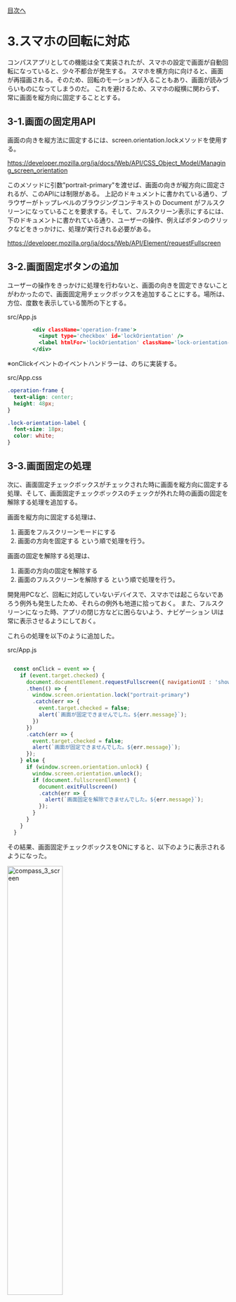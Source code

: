 [目次へ](https://github.com/fresh-egg-company/compass/blob/main/README.md)

# 3.スマホの回転に対応

コンパスアプリとしての機能は全て実装されたが、スマホの設定で画面が自動回転になっていると、少々不都合が発生する。
スマホを横方向に向けると、画面が再描画される。そのため、回転のモーションが入ることもあり、画面が読みづらいものになってしまうのだ。
これを避けるため、スマホの縦横に関わらず、常に画面を縦方向に固定することとする。

## 3-1.画面の固定用API

画面の向きを縦方法に固定するには、screen.orientation.lockメソッドを使用する。

https://developer.mozilla.org/ja/docs/Web/API/CSS_Object_Model/Managing_screen_orientation

このメソッドに引数"portrait-primary"を渡せば、画面の向きが縦方向に固定されるが、このAPIには制限がある。
上記のドキュメントに書かれている通り、ブラウザーがトップレベルのブラウジングコンテキストの Document がフルスクリーンになっていることを要求する。そして、フルスクリーン表示にするには、下のドキュメントに書かれている通り、ユーザーの操作、例えばボタンのクリックなどをきっかけに、処理が実行される必要がある。

https://developer.mozilla.org/ja/docs/Web/API/Element/requestFullscreen

## 3-2.画面固定ボタンの追加

ユーザーの操作をきっかけに処理を行わないと、画面の向きを固定できないことがわかったので、画面固定用チェックボックスを追加することにする。場所は、方位、度数を表示している箇所の下とする。

src/App.js

```htm
        <div className='operation-frame'>
          <input type='checkbox' id='lockOrientation' />
          <label htmlFor='lockOrientation' className='lock-orientation-label' onClick={onClick}>画面固定</label>
        </div>
```

※onClickイベントのイベントハンドラーは、のちに実装する。

src/App.css

```css
.operation-frame {
  text-align: center;
  height: 48px;
}

.lock-orientation-label {
  font-size: 18px;
  color: white;
}
```

## 3-3.画面固定の処理

次に、画面固定チェックボックスがチェックされた時に画面を縦方向に固定する処理、そして、画面固定チェックボックスのチェックが外れた時の画面の固定を解除する処理を追加する。

画面を縦方向に固定する処理は、
1. 画面をフルスクリーンモードにする
2. 画面の方向を固定する
という順で処理を行う。

画面の固定を解除する処理は、
1. 画面の方向の固定を解除する
2. 画面のフルスクリーンを解除する
という順で処理を行う。

開発用PCなど、回転に対応していないデバイスで、スマホでは起こらないであろう例外も発生したため、それらの例外も地道に拾っておく。
また、フルスクリーンになった時、アプリの閉じ方などに困らないよう、ナビゲーション UIは常に表示させるようにしておく。

これらの処理を以下のように追加した。

src/App.js
```javascript

  const onClick = event => {
    if (event.target.checked) {
      document.documentElement.requestFullscreen({ navigationUI : 'show'})
      .then(() => {
        window.screen.orientation.lock("portrait-primary")
        .catch(err => {
          event.target.checked = false;
          alert(`画面が固定できませんでした。${err.message}`);
        })
      })
      .catch(err => {
        event.target.checked = false;
        alert(`画面が固定できませんでした。${err.message}`);
      });
    } else {
      if (window.screen.orientation.unlock) {
        window.screen.orientation.unlock();
        if (document.fullscreenElement) {
          document.exitFullscreen()
          .catch(err => {
            alert(`画面固定を解除できませんでした。${err.message}`);
          });
        }
      }
    }
  }
```

その結果、画面固定チェックボックスをONにすると、以下のように表示されるようになった。

<img src="https://github.com/fresh-egg-company/compass/blob/main/doc/images/compass_3_screen.jpg" width="50%" alt="compass_3_screen">


# 4.仕上げ

スマホ用コンパスアプリの仕上げを行う。

## 4-1.ホーム画面のアイコン

このコンパスアプリをホーム画面に追加する際のアイコンを設定する。アイコンは、以下のサイトの物を使わせていただいた。

方位磁針のアイコン素材2 | アイコン素材ダウンロードサイト「icooon-mono」 
https://icooon-mono.com/10980-方位磁針のアイコン素材2/

public/favicon.ico、public/logo512.pngのファイルを置き換えるため、このサイトから、64px、512pxのサイズの素材をダウンロードさせていただく。
その後、public/logo192.pngの画像を、512pxの素材をダウンスケールすることで作成する。

## 4-2.アプリの名前

この名前を「コンパスアプリ」と命名する。
命名した名前を、public/index.htmlに設定する。

public/index.html
```htm
    <title>コンパスアプリ</title>
```

次に、public/manifest.jsonに設定する。

public/manifest.json
```json
  "short_name": "コンパスアプリ",
  "name": "コンパスアプリ",
```

## 4-3.本番配布パスを決定する。

このアプリを本番サーバーに投入する時、どのようなURLでアクセスしてもらうかを決める。このコンパスアプリは、このアプリのためだけのドメイン名は作らず、既存のホストにディレクトリパス名を追加した形とする。

https://fec.mydns.jp/cmp

この形で本番に配布するため、cross-envというツールを使う。

cross-envのインストール
```console
fecMBA:compass fec$ npm i cross-env

added 1 package, and audited 1557 packages in 11s

254 packages are looking for funding
  run `npm fund` for details

8 vulnerabilities (2 moderate, 6 high)

To address all issues (including breaking changes), run:
  npm audit fix --force

Run `npm audit` for details.
fecMBA:compass fec$ 
```

そして、package.jsonのbuildの箇所を書き換える。
package.json
```json
    "build": "cross-env PUBLIC_URL=/cmp react-scripts build",
```

## 4-4.アプリのビルドと本番環境への反映

以上で設定は完了した。残るは、本番用ビルドと本番への反映である。

本番用ビルドは、npm run buildで行う。

```console
fecMBA:compass fec$ npm run build

> compass@0.1.0 build
> cross-env PUBLIC_URL=/cmp react-scripts build

Creating an optimized production build...
One of your dependencies, babel-preset-react-app, is importing the
"@babel/plugin-proposal-private-property-in-object" package without
declaring it in its dependencies. This is currently working because
"@babel/plugin-proposal-private-property-in-object" is already in your
node_modules folder for unrelated reasons, but it may break at any time.

babel-preset-react-app is part of the create-react-app project, which
is not maintianed anymore. It is thus unlikely that this bug will
ever be fixed. Add "@babel/plugin-proposal-private-property-in-object" to
your devDependencies to work around this error. This will make this message
go away.
  
Compiled with warnings.

[eslint] 
src/App.js
  Line 36:6:  React Hook useEffect has a missing dependency: 'directionLetters'. Either include it or remove the dependency array              react-hooks/exhaustive-deps
  Line 84:6:  React Hook useEffect has a missing dependency: 'handleDeviceOrientationEvent'. Either include it or remove the dependency array  react-hooks/exhaustive-deps

Search for the keywords to learn more about each warning.
To ignore, add // eslint-disable-next-line to the line before.

File sizes after gzip:

  47.33 kB (+462 B)  build/static/js/main.80ea9eec.js
  1.78 kB            build/static/js/787.b250c404.chunk.js
  689 B (-17 B)      build/static/css/main.1cf20056.css

The project was built assuming it is hosted at /cmp/.
You can control this with the homepage field in your package.json.

The build folder is ready to be deployed.

Find out more about deployment here:

  https://cra.link/deployment

fecMBA:compass fec$ 
```

これで、buildフォルダに、本番へ配布する全てが作成される。これを本番サーバーの/cmpに該当する箇所にコピーする。通常はscpを使ってコピーするだろうが、方法はなんでも良い。ただし、staticサブフォルダも含めてコピーすること。

```console
fecMBA:compass fec$ cd build
fecMBA:build fec$ scp -r * XXXX@XXXXXXXXXX:/XXXXXXX/cmp
asset-manifest.json                                                                                                  100%  545     1.3KB/s   00:00    
favicon.ico                                                                                                          100% 1576     5.0KB/s   00:00    
index.html                                                                                                           100%  676     1.9KB/s   00:00    
logo192.png                                                                                                          100%   21KB  34.0KB/s   00:00    
logo512.png                                                                                                          100%   15KB  56.5KB/s   00:00    
manifest.json                                                                                                        100%  502     1.6KB/s   00:00    
robots.txt                                                                                                           100%   67     0.2KB/s   00:00    
main.1cf20056.css.map                                                                                                100% 2680     8.5KB/s   00:00    
main.1cf20056.css                                                                                                    100% 1546     4.5KB/s   00:00    
main.80ea9eec.js                                                                                                     100%  143KB 143.8KB/s   00:00    
787.b250c404.chunk.js.map                                                                                            100%   10KB  33.7KB/s   00:00    
main.80ea9eec.js.LICENSE.txt                                                                                         100%  971     3.1KB/s   00:00    
787.b250c404.chunk.js                                                                                                100% 4514    11.4KB/s   00:00    
main.80ea9eec.js.map                                                                                                 100%  368KB 379.6KB/s   00:00    
fecMBA:build fec$ 
```

これで、ビルドと本番への配布は完了した。配布先URLにスマホからアクセスし、アプリが正しく動作すること、そして、ホーム画面に追加して、設定したアプリ名とアイコン画像でアプリがホーム画面に追加されたことを確認する。

<img src="https://github.com/fresh-egg-company/compass/blob/main/doc/images/icon_on_home.jpg" width="50%" alt="icon_on_home">


完成形のプロジェクトファイルを[ここ](https://https://github.com/fresh-egg-company/compass/edit/main/compass.3)に置いておく。
